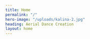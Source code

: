 ```yaml
---
title: Home
permalink: "/"
hero-image: "/uploads/kalina-2.jpg"
heading: Aerial Dance Creation
layout: home
---
```


